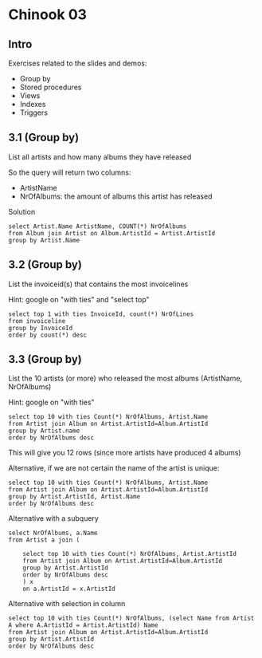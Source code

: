 # Chinook 03

## Intro

Exercises related to the slides and demos:

- Group by
- Stored procedures
- Views
- Indexes
- Triggers

## 3.1 (Group by)

List all artists and how many albums they have released

So the query will return two columns:
- ArtistName
- NrOfAlbums: the amount of albums this artist has released

Solution

	select Artist.Name ArtistName, COUNT(*) NrOfAlbums
	from Album join Artist on Album.ArtistId = Artist.ArtistId
	group by Artist.Name

## 3.2 (Group by)

List the invoiceid(s) that contains the most invoicelines

Hint: google on "with ties" and "select top"

    select top 1 with ties InvoiceId, count(*) NrOfLines 
    from invoiceline
    group by InvoiceId
    order by count(*) desc

## 3.3 (Group by)

List the 10 artists (or more) who released the most albums (ArtistName, NrOfAlbums)

Hint: google on "with ties"

    select top 10 with ties Count(*) NrOfAlbums, Artist.Name
    from Artist join Album on Artist.ArtistId=Album.ArtistId
    group by Artist.name
    order by NrOfAlbums desc

This will give you 12 rows (since more artists have produced 4 albums)

Alternative, if we are not certain the name of the artist is unique:

	select top 10 with ties Count(*) NrOfAlbums, Artist.Name
    from Artist join Album on Artist.ArtistId=Album.ArtistId
    group by Artist.ArtistId, Artist.Name
	order by NrOfAlbums desc

Alternative with a subquery

    select NrOfAlbums, a.Name
    from Artist a join (

        select top 10 with ties Count(*) NrOfAlbums, Artist.ArtistId 
        from Artist join Album on Artist.ArtistId=Album.ArtistId
        group by Artist.ArtistId
        order by NrOfAlbums desc
        ) x
        on a.ArtistId = x.ArtistId

Alternative with selection in column

	select top 10 with ties Count(*) NrOfAlbums, (select Name from Artist A where A.ArtistId = Artist.ArtistId) Name
    from Artist join Album on Artist.ArtistId=Album.ArtistId
    group by Artist.ArtistId
    order by NrOfAlbums desc
